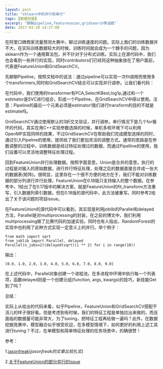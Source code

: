 ```yaml
---
layout: post
title: "sklearn中的并行和串行"
tags: [数据挖掘]
excerpt: "聊聊pipeline,featureunion,gridsearch等话题"
date: 2017-03-20 14:27:00
---
```


在阿里口碑商家流量预测大赛中，聊过训练速度的问题。实际上我们的训练数据并不大，在实际训练数据较大的时候，训练时间就会成为一个棘手的问题，因为sklearn作为一个通用算法包，并不针对于分布式训练。实际上在源代码中，我们也会看到一些并行的实现，同时contributors们已经将这种抽象放在了用户面前，代表是FeatureUnion和GridSearchCV。

先聊聊Pipeline，按照文档中的说法：通过pipeline可以实现一次fit调用而使用多个transformers,同时和GridSearchCV结合可以实现并行调参。让我们看代码：

<script src="https://gist.github.com/zhpmatrix/1dde70122592d941159e1735775a990f.js"></script>

在代码中，我们使用的transformer有PCA,SelectKBest,log1p,通过和一个estimator是SVC进行组合，形成一个Pipeline，在GridSearchCV中得以使用。注意：Pipeline的最后一个元素必须是estimator!我们进行transform的目的不就是estimate吗。

GridSearchCV通过使用默认的3折交叉验证，并行调参。串行情况下是几个for循环的代码，其实在用C++实现参数选择的时候，单机多核环境下可以利用OpenMP实现同样的效果，不过GridSearchCV在帮助我们完成模型选择的同时，通过引入Pipeline的使用，提供给了我们更加灵活的调整方式。通常的思路是在参数调整的过程中，训练数据是经过特征处理过的数据，而通过Pipelline的使用，我们设置可以灵活地调整特征处理过程。

回到FeatureUnion并行处理数据。按照字面意思，Union是合并的意思，执行的过程是对输入的原始数据，进行并行特征处理，处理之后的数据直接合并成一张大的数据表(矩阵)。很明显，这里存在一个很不方便的地方在于，我们不能对训练数据的部分列进行并行处理，FeatureUnion在0.18版只支持输入的整个数据。在参考中，1给出了在0.17版中的解决方案，就是FeatureUnion的fit_transform方法重写，引入数据列索引数据，但在0.18版的源代码中，此方法被重写。同时参考2给出了关于该问题的项目issue。

在FeatureUnion的源代码中可以看到，其实现是利用joblib的Parallel和delayed方法，Parallel是对multiprocessing的封装，在之前的博文中，我们利用multiprocessing做了比赛代码的加速实验。同时也有人指出，RandomForest的实现中也利用了此种方式实现一定意义上的并行。举个例子：

    from math import sqrt  
    from joblib import Parallel, delayed  
    Parallel(n_jobs=2)(delayed(sqrt)(i ** 2) for i in range(10))  

输出：

    [0.0, 1.0, 2.0, 3.0, 4.0, 5.0, 6.0, 7.0, 8.0, 9.0]  

在上述代码中，Parallel对象创建一个进程池，在多进程中环境中执行每一个列表项，函数delayed则是一个创建元组(function, args, kwargs)的技巧，新技能Get到了吗？

总结：

实际上从给出的代码来看，似乎Pipeline，FeatureUnion和GridSearchCV搭配干活儿的样子很好看。但是考虑到有时候，我们的特征工程是单独拉出来做的，而且面临的数据量可能非常大，为了tuning，把特征工程再给做一遍吗？此外，在数据挖掘竞赛中，模型融合似乎很受欢迎，在多模型情境下，如何更好的利用上述工具进行tuning？不过，在单模型和简单特征处理的任务场景中，的确很赞！

参考：

1.[jasonfreak](http://www.cnblogs.com/jasonfreak/)(_jasonfreak的文章比较扎实_)

2.[关于FeatureUnion的部分并行的issue](https://github.com/scikit-learn/scikit-learn/issues/2034)






